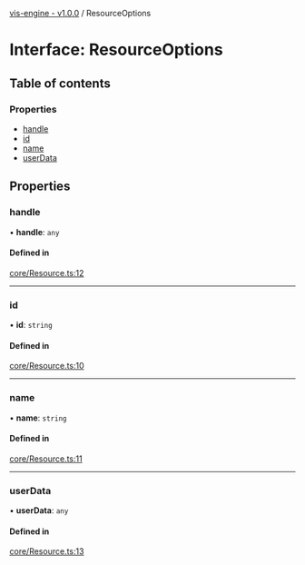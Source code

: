 [vis-engine - v1.0.0](../index.md) / ResourceOptions

# Interface: ResourceOptions

## Table of contents

### Properties

- [handle](ResourceOptions.md#handle)
- [id](ResourceOptions.md#id)
- [name](ResourceOptions.md#name)
- [userData](ResourceOptions.md#userdata)

## Properties

### handle

• **handle**: `any`

#### Defined in

[core/Resource.ts:12](https://github.com/sakitam-gis/vis-engine/blob/master/src/core/Resource.ts?at&#x3D;8558d24#line&#x3D;12)

___

### id

• **id**: `string`

#### Defined in

[core/Resource.ts:10](https://github.com/sakitam-gis/vis-engine/blob/master/src/core/Resource.ts?at&#x3D;8558d24#line&#x3D;10)

___

### name

• **name**: `string`

#### Defined in

[core/Resource.ts:11](https://github.com/sakitam-gis/vis-engine/blob/master/src/core/Resource.ts?at&#x3D;8558d24#line&#x3D;11)

___

### userData

• **userData**: `any`

#### Defined in

[core/Resource.ts:13](https://github.com/sakitam-gis/vis-engine/blob/master/src/core/Resource.ts?at&#x3D;8558d24#line&#x3D;13)
